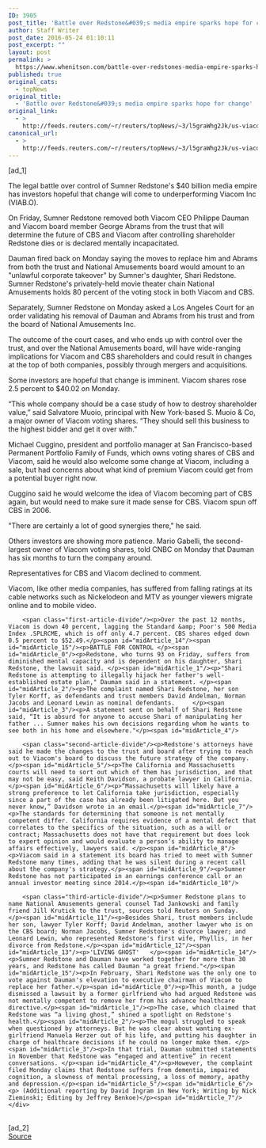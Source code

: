 ```yaml
---
ID: 3905
post_title: 'Battle over Redstone&#039;s media empire sparks hope for change'
author: Staff Writer
post_date: 2016-05-24 01:10:11
post_excerpt: ""
layout: post
permalink: >
  https://www.whenitson.com/battle-over-redstones-media-empire-sparks-hope-for-change/
published: true
original_cats:
  - topNews
original_title:
  - 'Battle over Redstone&#039;s media empire sparks hope for change'
original_link:
  - >
    http://feeds.reuters.com/~r/reuters/topNews/~3/l5graWhg2Jk/us-viacom-redstone-trust-idUSKCN0YE1NM
canonical_url:
  - >
    http://feeds.reuters.com/~r/reuters/topNews/~3/l5graWhg2Jk/us-viacom-redstone-trust-idUSKCN0YE1NM
---
```

 [ad_1]
<br><div id="articleText">
<span id="midArticle_start"/>

<span id="midArticle_0"/><span class="focusParagraph" readability="3"><p><span class="articleLocatio&lt;/span&gt;n">The legal battle over control of Sumner Redstone's $40 billion media empire has investors hopeful that change will come to underperforming Viacom Inc (<span id="symbol_VIAB.O_0">VIAB.O</span>).</span></p></span><span id="midArticle_1"/><p>On Friday, Sumner Redstone removed both Viacom CEO Philippe Dauman and Viacom board member George Abrams from the trust that will determine the future of CBS and Viacom after controlling shareholder Redstone dies or is declared mentally incapacitated.</p><span id="midArticle_2"/><p>Dauman fired back on Monday saying the moves to replace him and Abrams from both the trust and National Amusements board would amount to an "unlawful corporate takeover" by Sumner's daughter, Shari Redstone. Sumner Redstone's privately-held movie theater chain National Amusements holds 80 percent of the voting stock in both Viacom and CBS.</p><span id="midArticle_3"/><p>Separately, Sumner Redstone on Monday asked a Los Angeles Court for an order validating his removal of Dauman and Abrams from his trust and from the board of National Amusements Inc.</p><span id="midArticle_4"/><p>The outcome of the court cases, and who ends up with control over the trust, and over the National Amusements board, will have wide-ranging implications for Viacom and CBS shareholders and could result in changes at the top of both companies, possibly through mergers and acquisitions.  </p><span id="midArticle_5"/><p>Some investors are hopeful that change is imminent. Viacom shares rose 2.5 percent to $40.02 on Monday. </p><span id="midArticle_6"/><p>“This whole company should be a case study of how to destroy shareholder value,” said Salvatore Muoio, principal with New York-based S. Muoio &amp; Co, a major owner of Viacom voting shares. “They should sell this business to the highest bidder and get it over with.”</p><span id="midArticle_7"/><p>Michael Cuggino, president and portfolio manager at San Francisco-based Permanent Portfolio Family of Funds, which owns voting shares of CBS and Viacom, said he would also welcome some change at Viacom, including a sale, but had concerns about what kind of premium Viacom could get from a potential buyer right now. </p><span id="midArticle_8"/><p>Cuggino said he would welcome the idea of Viacom becoming part of CBS again, but would need to make sure it made sense for CBS. Viacom spun off CBS in 2006.</p><span id="midArticle_9"/><p>"There are certainly a lot of good synergies there," he said.</p><span id="midArticle_10"/><p>Others investors are showing more patience. Mario Gabelli, the second-largest owner of Viacom voting shares, told CNBC on Monday that Dauman has six months to turn the company around.</p><span id="midArticle_11"/><p>Representatives for CBS and Viacom declined to comment.</p><span id="midArticle_12"/><p>Viacom, like other media companies, has suffered from falling ratings at its cable networks such as Nickelodeon and MTV as younger viewers migrate online and to mobile video. </p><span id="midArticle_13"/>
        
        <span class="first-article-divide"/><p>Over the past 12 months, Viacom is down 40 percent, lagging the Standard &amp; Poor's 500 Media Index .SPLRCME, which is off only 4.7 percent. CBS shares edged down 0.5 percent to $52.49.</p><span id="midArticle_14"/><span id="midArticle_15"/><p>BATTLE FOR CONTROL </p><span id="midArticle_0"/><p>Redstone, who turns 93 on Friday, suffers from diminished mental capacity and is dependent on his daughter, Shari Redstone, the lawsuit said. </p><span id="midArticle_1"/><p>"Shari Redstone is attempting to illegally hijack her father's well-established estate plan," Dauman said in a statement. </p><span id="midArticle_2"/><p>The complaint named Shari Redstone, her son Tyler Korff, as defendants and trust members David Andelman, Norman Jacobs and Leonard Lewin as nominal defendants.     </p><span id="midArticle_3"/><p>A statement sent on behalf of Shari Redstone said, “It is absurd for anyone to accuse Shari of manipulating her father ... Sumner makes his own decisions regarding whom he wants to see both in his home and elsewhere."</p><span id="midArticle_4"/>
        
        <span class="second-article-divide"/><p>Redstone's attorneys have said he made the changes to the trust and board after trying to reach out to Viacom's board to discuss the future strategy of the company.</p><span id="midArticle_5"/><p>The California and Massachusetts courts will need to sort out which of them has jurisdiction, and that may not be easy, said Keith Davidson, a probate lawyer in California.</p><span id="midArticle_6"/><p>“Massachusetts will likely have a strong preference to let California take jurisdiction, especially since a part of the case has already been litigated here. But you never know,” Davidson wrote in an email.</p><span id="midArticle_7"/><p>The standards for determining that someone is not mentally competent differ. California requires evidence of a mental defect that correlates to the specifics of the situation, such as a will or contract; Massachusetts does not have that requirement but does look to expert opinion and would evaluate a person’s ability to manage affairs effectively, lawyers said. </p><span id="midArticle_8"/><p>Viacom said in a statement its board has tried to meet with Sumner Redstone many times, adding that he was silent during a recent call about the company's strategy.</p><span id="midArticle_9"/><p>Sumner Redstone has not participated in an earnings conference call or an annual investor meeting since 2014.</p><span id="midArticle_10"/>
        
        <span class="third-article-divide"/><p>Sumner Redstone plans to name National Amusements general counsel Tad Jankowski and family friend Jill Krutick to the trust, sources told Reuters on Sunday.     </p><span id="midArticle_11"/><p>Besides Shari, trust members include her son, lawyer Tyler Korff; David Andelman, another lawyer who is on the CBS board; Norman Jacobs, Sumner Redstone's divorce lawyer; and Leonard Lewin, who represented Redstone's first wife, Phyllis, in her divorce from Redstone.</p><span id="midArticle_12"/><span id="midArticle_13"/><p>'LIVING GHOST'   </p><span id="midArticle_14"/><p>Sumner Redstone and Dauman have worked together for more than 30 years, and Redstone has called Dauman "a great friend."</p><span id="midArticle_15"/><p>In February, Shari Redstone was the only one to vote against Dauman's elevation to executive chairman of Viacom to replace her father.</p><span id="midArticle_0"/><p>This month, a judge dismissed a lawsuit by a former girlfriend who had argued Redstone was not mentally competent to remove her from his advance healthcare directive.</p><span id="midArticle_1"/><p>The case, which claimed that Redstone was “a living ghost,” shined a spotlight on Redstone's health.</p><span id="midArticle_2"/><p>The mogul struggled to speak when questioned by attorneys. But he was clear about wanting ex-girlfriend Manuela Herzer out of his life, and putting his daughter in charge of healthcare decisions if he could no longer make them. </p><span id="midArticle_3"/><p>In that trial, Dauman submitted statements in November that Redstone was “engaged and attentive” in recent conversations. </p><span id="midArticle_4"/><p>However, the complaint filed Monday claims that Redstone suffers from dementia, impaired cognition, a slowness of mental processing, a loss of memory, apathy and depression.</p><span id="midArticle_5"/><span id="midArticle_6"/><p> (Additional reporting by David Ingram in New York; Writing by Nick Zieminski; Editing by Jeffrey Benkoe)</p><span id="midArticle_7"/></div>
<br>[ad_2]
<br><a href="http://feeds.reuters.com/~r/reuters/topNews/~3/l5graWhg2Jk/us-viacom-redstone-trust-idUSKCN0YE1NM">Source </a>